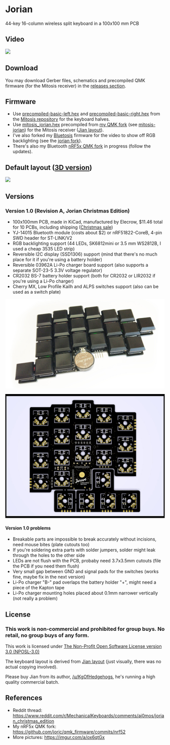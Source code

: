 # Jorian

44-key 16-column wireless split keyboard in a 100x100 mm PCB

## Video

[![](http://img.youtube.com/vi/QdX0h8hysV8/0.jpg)](https://youtu.be/QdX0h8hysV8)

## Download

You may download Gerber files, schematics and precompiled QMK firmware (for the Mitosis receiver) in the [releases section](https://github.com/joric/jorian/releases).

## Firmware

* Use [precompiled-basic-left.hex](https://github.com/reversebias/mitosis/blob/master/precompiled/precompiled-basic-left.hex) and [precompiled-basic-right.hex](https://github.com/reversebias/mitosis/blob/master/precompiled/precompiled-basic-right.hex) from the [Mitosis repository](https://github.com/reversebias/mitosis) for the keyboard halves.
* Use [mitosis_jorian.hex](https://github.com/joric/jorian/releases/download/1.0/mitosis_jorian.hex) precompiled from [my QMK fork](https://github.com/joric/qmk_firmware) (see [mitosis-jorian](https://github.com/joric/qmk_firmware/tree/mitosis-jorian)) for the Mitosis receiver ([Jian layout](http://www.keyboard-layout-editor.com/#/gists/4b6c2af67148f58ddd6c6b2976c4370f)).
* I've also forked my [Bluetosis](https://github.com/joric/bluetosis) firmware for the video to show off RGB backlighting (see the [jorian fork](https://github.com/joric/bluetosis/commits/jorian)).
* There's also my Bluetooth [nRF5x QMK fork](https://github.com/joric/qmk_firmware/commits/nrf52) in progress (follow the updates).

## Default layout ([3D version](https://joric.github.io/keycaps/#/gists/390e5db8d649b006c32a5c49d4c82dab))

[![](https://kle-render.herokuapp.com/api/390e5db8d649b006c32a5c49d4c82dab?8)](http://www.keyboard-layout-editor.com/#/gists/390e5db8d649b006c32a5c49d4c82dab)


## Versions

### Version 1.0 (Revision A, Jorian Christmas Edition)

* 100x100mm PCB, made in KiCad, manufactured by Elecrow, $11.46 total for 10 PCBs, including shipping ([Christmas sale](http://www.elecrow.com/blog/free-prototyping-for-christmas-pcb/))
* YJ-14015 Bluetooth module (costs about $2) or nRF51822-CoreB, 4-pin SWD header for ST-LINK/V2
* RGB backlighting support (44 LEDs, SK6812mini or 3.5 mm WS2812B, I used a cheap 3535 LED strip)
* Reversible I2C display (SSD1306) support (mind that there's no much place for it if you're using a battery holder)
* Reversible 03962A Li-Po charger board support (also supports a separate SOT-23-5 3.3V voltage regulator)
* CR2032 BS-7 battery holder support (both for CR2032 or LIR2032 if you're using a Li-Po charger)
* Cherry MX, Low Profile Kailh and ALPS switches support (also can be used as a switch plate)

![](images/jorian-1.0-assembled.jpg)

![](images/jorian-1.0.jpg)

#### Version 1.0 problems

* Breakable parts are impossible to break accurately without incisions, need mouse bites (plate cutouts too)
* If you're soldering extra parts with solder jumpers, solder might leak through the holes to the other side
* LEDs are not flush with the PCB, probaby need 3.7x3.5mm cutouts (file the PCB if you need them flush)
* Very small gap between GND and signal pads for the switches (works fine, maybe fix in the next version)
* Li-Po charger "B-" pad overlaps the battery holder "+", might need a piece of the Kapton tape
* Li-Po charger mounting holes placed about 0.1mm narrower vertically (not really a problem)

## License

### This work is non-commercial and prohibited for group buys. No retail, no group buys of any form.

This work is licensed under [The Non-Profit Open Software License version 3.0 (NPOSL-3.0)](https://opensource.org/licenses/NPOSL-3.0)

The keyboard layout is derived from [Jian layout](http://www.keyboard-layout-editor.com/#/gists/4b6c2af67148f58ddd6c6b2976c4370f) (just visually, there was no actual copying involved).

Please buy Jian from its author, [/u/KgOfHedgehogs](http://reddit.com/u/KgOfHedgehogs), he's running a high quality commercial batch.

## References

* Reddit thread: https://www.reddit.com/r/MechanicalKeyboards/comments/aj0mos/jorian_christmas_edition
* My nRF5x QMK fork: https://github.com/joric/qmk_firmware/commits/nrf52
* More pictures: https://imgur.com/a/ox6qtGx
